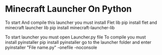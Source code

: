 # Minecraft Launcher On Python
To start And compile this launcher you must install Flet lib
pip install flet
and minecraft launcher lib
pip install minecraft-launcher-lib

To start launcher you must open Launcher.py file
To compile you must install pyinstaller
pip install pyinstaller
go to the launcher folder and enter
pyinstaller "File name.py" -onefile -noconsole
